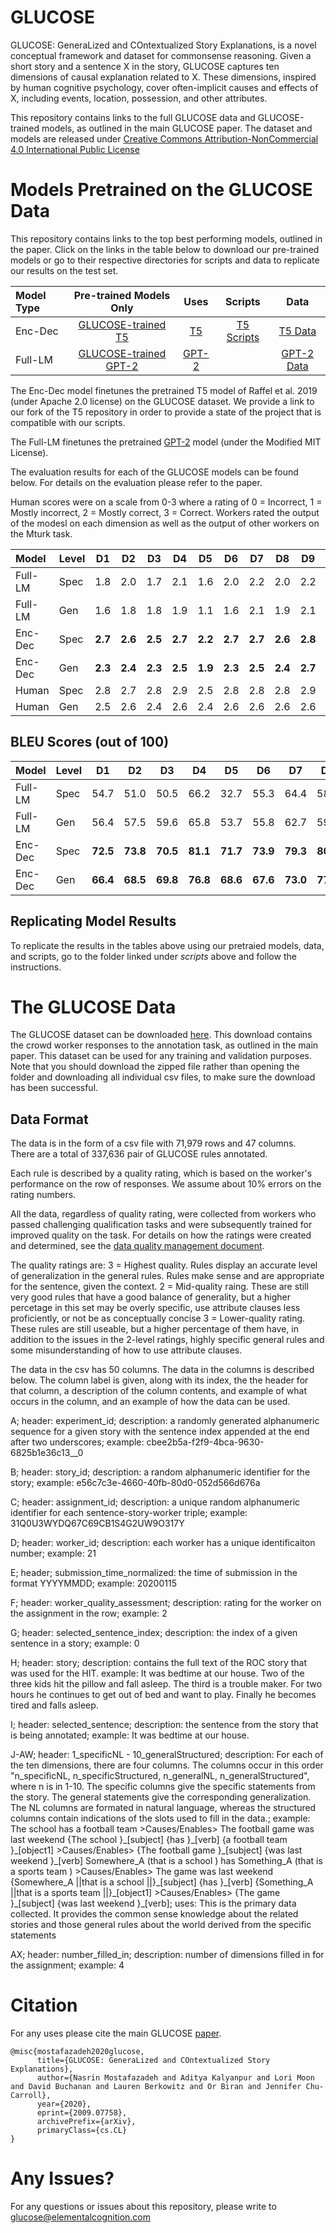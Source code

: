 # GLUCOSE
GLUCOSE: GeneraLized and COntextualized Story Explanations, is a novel conceptual framework and dataset for commonsense reasoning. Given a short story and a sentence X in the story, GLUCOSE captures ten dimensions of causal explanation related to X. These dimensions, inspired by human cognitive psychology, cover often-implicit causes and effects of X, including events, location, possession, and other attributes. 

This repository contains links to the full GLUCOSE data and GLUCOSE-trained models, as outlined in the main GLUCOSE paper. The dataset and models are released under [Creative Commons Attribution-NonCommercial 4.0 International Public License](https://creativecommons.org/licenses/by-nc/4.0/legalcode)


# Models Pretrained on the GLUCOSE Data
This repository contains links to the top best performing models, outlined in the paper. Click on the links in the table below to download our pre-trained models or go to their respective directories for scripts and data to replicate our results on the test set.

|Model Type | Pre-trained Models Only | Uses | Scripts | Data | 
|:----------|:---------:|:------:|:-----------:|:-------:|
| Enc-Dec   |   [GLUCOSE-trained T5](https://comoltd.sharepoint.com/:u:/s/Glucose/Ef2aqIM5YEdFr4aRFDZ-HR0BkMSpNiAHxu6Nz3TnDavHAA?e=9Bbdgg)        | [T5](https://github.com/ElementalCognition/text-to-text-transfer-transformer) | [T5 Scripts](https://github.com/ElementalCognition/glucose/tree/master/t5_scripts) | [T5 Data](https://github.com/ElementalCognition/glucose/tree/master/t5_data) | 
|Full-LM    |   [GLUCOSE-trained GPT-2](https://comoltd.sharepoint.com/:u:/s/Glucose/EXeUKKWpZ01Cor0N41AmVsgB9mVGlUXhYCMbbNhJNdcYTw?e=sbg8zo)       | [GPT-2](https://github.com/openai/gpt-2) |  | [GPT-2 Data](https://github.com/ElementalCognition/glucose/tree/master/gpt2_data) |

The Enc-Dec model finetunes the pretrained T5 model of Raffel et al. 2019 (under Apache 2.0 license) on the GLUCOSE dataset. We provide a link to our fork of the T5 repository in order to provide a state of the project that is compatible with our scripts.

The Full-LM finetunes the pretrained [GPT-2](https://openai.com/blog/better-language-models/) model (under the Modified MIT License). 

The evaluation results for each of the GLUCOSE models can be found below. For details on the evaluation please refer to the paper. 

Human scores were on a scale from 0-3 where a rating of 0 = Incorrect, 1 = Mostly incorrect, 2 = Mostly correct, 3 = Correct. Workers rated the output of the modesl on each dimension as well as the output of other workers on the Mturk task.

|Model |Level | D1 | D2 | D3 | D4 | D5 | D6 | D7 | D8 | D9 | D10|
|:-------|:---|:---:|:---:|:---:|:----:|:----:|:----:|:---:|:---:|:---:|:---:|
|Full-LM | Spec | 1.8 | 2.0 | 1.7 | 2.1 | 1.6 | 2.0 | 2.2 | 2.0 | 2.2 | 2.1 |
|Full-LM |  Gen | 1.6 | 1.8 | 1.8 | 1.9 | 1.1 | 1.6 | 2.1 | 1.9 | 2.1 | 1.5 |
|Enc-Dec | Spec | **2.7** | **2.6** | **2.5** | **2.7** | **2.2** | **2.7** | **2.7** | **2.6** | **2.8** | **2.5** |
|Enc-Dec | Gen | **2.3** | **2.4** | **2.3** | **2.5** | **1.9** | **2.3** | **2.5** | **2.4** | **2.7** | **1.7** |
|Human|Spec| 2.8 | 2.7 | 2.8 | 2.9 | 2.5 | 2.8 | 2.8 | 2.8  | 2.9 | 3.0 |
|Human|Gen| 2.5 | 2.6 | 2.4 | 2.6 | 2.4 | 2.6 | 2.6 | 2.6 | 2.6 | 2.7 | 

## BLEU Scores (out of 100)

|Model |Level | D1 | D2 | D3 | D4 | D5 | D6 | D7 | D8 | D9 | D10|
|:-------|:---|:---:|:---:|:---:|:----:|:----:|:----:|:---:|:---:|:---:|:---:|
|Full-LM | Spec | 54.7 | 51.0 | 50.5 | 66.2 | 32.7 | 55.3 | 64.4 | 58.8 | 73.4 | 67.0 |
|Full-LM | Gen | 56.4 | 57.5 | 59.6 | 65.8 | 53.7 | 55.8 | 62.7 | 59.0 | 67.7 | 56.2 |
|Enc-Dec | Spec |**72.5** | **73.8** | **70.5** | **81.1** | **71.7** | **73.9** | **79.3** | **80.2** | **86.6** | **66.9** |
|Enc-Dec | Gen | **66.4** | **68.5** | **69.8** | **76.8** | **68.6** | **67.6** | **73.0** | **77.0** | **86.8** | **57.5** |

## Replicating Model Results
To replicate the results in the tables above using our pretraied models, data, and scripts, go to the folder linked under _scripts_ above and follow the instructions. 

# The GLUCOSE Data 
The GLUCOSE dataset can be downloaded [here](https://comoltd.sharepoint.com/:u:/s/Glucose/EUfPHOUn2zVAqGYazp63WtUBYx48z296VoutJttpqAtjyA?e=LCYd1k). This download contains the crowd worker responses to the annotation task, as outlined in the main paper. This dataset can be used for any training and validation purposes. Note that you should download the zipped file rather than opening the folder and downloading all individual csv files, to make sure the download has been successful.

## Data Format
The data is in the form of a csv file with 71,979 rows and 47 columns.   
There are a total of 337,636 pair of GLUCOSE rules annotated. 

Each rule is described by a quality rating, which is based on the worker's performance on the row of responses. We assume about 10% errors on the rating numbers. 

All the data, regardless of quality rating, were collected from workers who passed challenging qualification tasks and were subsequently trained for improved quality on the task.
For details on how the ratings were created and determined, see the [data quality management document](https://github.com/ElementalCognition/glucose/blob/master/data_collection_quality.pdf).

The quality ratings are:
3 = Highest quality. Rules display an accurate level of generalization in the general rules. Rules make sense and are appropriate for the sentence, given the context. 
2 = Mid-quality raing. These are still very good rules that have a good balance of generality, but a higher percetage in this set may be overly specific, use attribute clauses less proficiently, or not be as conceptually concise
3 = Lower-quality rating. These rules are still useable, but a higher percentage of them have, in addition to the issues in the 2-level ratings, highly specific general rules and some misunderstanding of how to use attribute clauses. 

The data in the csv has 50 columns. The data in the columns is described below. The column label is given, along with its index, the the header for that column, a description of the column contents, and example of what occurs in the column, and an example of how the data can be used. 

A; header: experiment_id; description: a randomly generated alphanumeric sequence for a given story with the sentence index appended at the end after two underscores; example: cbee2b5a-f2f9-4bca-9630-6825b1e36c13__0

B; header: story_id; description: a random alphanumeric identifier for the story; example: e56c7c3e-4660-40fb-80d0-052d566d676a

C; header: assignment_id; description: a unique random alphanumeric identifier for each sentence-story-worker triple; example: 31Q0U3WYDQ67C69CB1S4G2UW9O317Y

D; header: worker_id; description: each worker has a unique identificaiton number; example: 21

E; header; submission_time_normalized: the time of submission in the format YYYYMMDD; example: 20200115

F; header: worker_quality_assessment; description: rating for the worker on the assignment in the row; example: 2

G; header: selected_sentence_index; description: the index of a given sentence in a story; example: 0

H; header: story; description: contains the full text of the ROC story that was used for the HIT. example: It was bedtime at our house. Two of the three kids hit the pillow and fall asleep. The third is a trouble maker. For two hours he continues to get out of bed and want to play. Finally he becomes tired and falls asleep.

I; header: selected_sentence; description: the sentence from the story that is being annotated; example: It was bedtime at our house.

J-AW; header: 1_specificNL - 10_generalStructured; description: For each of the ten dimensions, there are four columns. The columns occur in this order "n_specificNL, n_specificStructured, n_generalNL, n_generalStructured", where n is in 1-10. The specific columns give the specific statements from the story. The general statements give the corresponding generalization. The NL columns are formated in natural language, whereas the structured columns contain indications of the slots used to fill in the data.; example: The school  has  a football team  >Causes/Enables> The football game  was last weekend 	\{The school \}\_\[subject\] \{has \}\_\[verb\] \{a football team \}\_\[object1\] >Causes/Enables> \{The football game \}\_\[subject\] \{was last weekend \}\_\[verb\]	Somewhere\_A (that is a school ) has  Something\_A (that is a sports team ) >Causes/Enables> The game  was last weekend 	{Somewhere\_A \|\|that is a school \|\|\}\_\[subject\] \{has \}\_\[verb\] \{Something\_A \|\|that is a sports team \|\|\}\_\[object1\] >Causes/Enables> \{The game \}\_\[subject\] \{was last weekend \}\_\[verb\]; uses: This is the primary data collected. It provides the common sense knowledge about the related stories and those general rules about the world derived from the specific statements

AX; header: number_filled_in; description: number of dimensions filled in for the assignment; example: 4

# Citation
For any uses please cite the main GLUCOSE [paper](https://arxiv.org/abs/2009.07758).
```
@misc{mostafazadeh2020glucose,
      title={GLUCOSE: GeneraLized and COntextualized Story Explanations}, 
      author={Nasrin Mostafazadeh and Aditya Kalyanpur and Lori Moon and David Buchanan and Lauren Berkowitz and Or Biran and Jennifer Chu-Carroll},
      year={2020},
      eprint={2009.07758},
      archivePrefix={arXiv},
      primaryClass={cs.CL}
}
```

# Any Issues?
For any questions or issues about this repository, please write to glucose@elementalcognition.com

